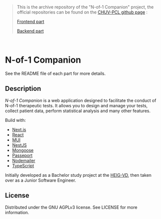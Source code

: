 > This is the archive repository of the "N-of-1 Companion" project, the official repositories can be found on the [CHUV-PCL github page](https://github.com/CHUV-PCL/) :
>
> [Frontend part][nof1companion-frontend-repo]
>
> [Backend part][nof1companion-backend-repo]

<br/>

# N-of-1 Companion

See the README file of each part for more details.

## Description

_N-of-1 Companion_ is a web application designed to facilitate the conduct of N-of-1 therapeutic tests. It allows you to design and manage your tests, collect patient data, perform statistical analysis and many other features.

Build with:

- [Next.js](https://nextjs.org/)
- [React](https://reactjs.org/)
- [MUI](https://mui.com/)
- [NestJS](https://github.com/nestjs/nest)
- [Mongoose](https://mongoosejs.com/)
- [Passeport](https://www.passportjs.org/)
- [Nodemailer](https://nodemailer.com/about/)
- [TypeScript](https://www.typescriptlang.org/)

Initially developed as a Bachelor study project at the [HEIG-VD](https://heig-vd.ch), then taken over as a Junior Software Engineer.

## License

Distributed under the GNU AGPLv3 license. See LICENSE for more information.

<!-- MARKDOWN LINKS -->
[nof1companion-frontend-repo]: https://github.com/CHUV-PCL/Nof1Companion-frontend
[nof1companion-backend-repo]: https://github.com/CHUV-PCL/Nof1Companion-backend
